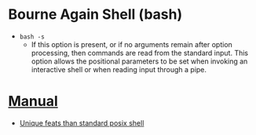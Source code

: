 # Bourne Again Shell (bash)
- `bash -s`
  - If this option is present, or if no arguments remain after option processing, then commands are read from the standard input. This option allows the positional parameters to be set when invoking an interactive shell or when reading input through a pipe.


# [Manual](https://www.gnu.org/savannah-checkouts/gnu/bash/manual/bash.html)
- [Unique feats than standard posix shell](https://www.gnu.org/savannah-checkouts/gnu/bash/manual/bash.html#Bash-Features)


